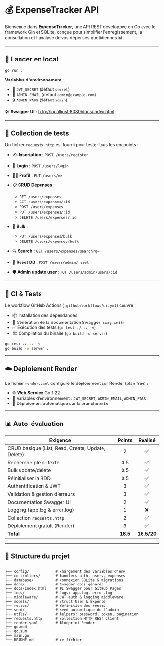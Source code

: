 # 💰 ExpenseTracker API

Bienvenue dans **ExpenseTracker**, une API REST développée en Go avec le framework Gin et SQLite, conçue pour simplifier l'enregistrement, la consultation et l'analyse de vos dépenses quotidiennes 📊.

---

## 🚀 Lancer en local

```bash
go run .
```

**Variables d'environnement** :

* 🔑 `JWT_SECRET` (défaut `secret`)
* 📧 `ADMIN_EMAIL` (défaut `admin@example.com`)
* 🔒 `ADMIN_PASS` (défaut `admin`)

🛠️ **Swagger UI** : [http://localhost:8080/docs/index.html](http://localhost:8080/docs/index.html)

---

## 📂 Collection de tests

Un fichier `requests.http` est fourni pour tester tous les endpoints :

* ✍️ **Inscription** : `POST /users/register`
* 🔐 **Login** : `POST /users/login`
* 🧑‍💻 **Profil** : `PUT /users/me`
* 📋 **CRUD Dépenses** :

    * `GET /users/expenses`
    * `GET /users/expenses/:id`
    * `POST /users/expenses`
    * `PUT /users/expenses/:id`
    * `DELETE /users/expenses/:id`
* 🔄 **Bulk** :

    * `PUT /users/expenses/bulk`
    * `DELETE /users/expenses/bulk`
* 🔍 **Search** : `GET /users/expenses/search?q=`
* 🧹 **Reset DB** : `POST /users/admin/reset`
* 🛡️ **Admin update user** : `PUT /users/admin/users/:id`

---

## 🧪 CI & Tests

Le workflow GitHub Actions (`.github/workflows/ci.yml`) couvre :

* 📦 Installation des dépendances
* 📜 Génération de la documentation Swagger (`swag init`)
* ✅ Exécution des tests (`go test ./... -v`)
* 🏗️ Compilation du binaire (`go build -o server`)

```bash
go test ./... -v
go build -o server .
```

---

## ☁️ Déploiement Render

Le fichier `render.yaml` configure le déploiement sur Render (plan free) :

* 🌐 **Web Service** Go 1.22
* 🔑 Variables d’environnement : `JWT_SECRET`, `ADMIN_EMAIL`, `ADMIN_PASS`
* 🔄 Déploiement automatique sur la branche `main`

---

## 📊 Auto‑évaluation

| Exigence                                          |  Points  |   Réalisé   |
| ------------------------------------------------- | :------: |:-----------:|
| CRUD basique (List, Read, Create, Update, Delete) |     2    |      ✅      |
| Recherche plein-texte                             |    0.5   |      ✅      |
| Bulk update/delete                                |    0.5   |      ✅      |
| Réinitialiser la BDD                              |    0.5   |      ✅      |
| Authentification & JWT                            |     3    |      ✅      |
| Validation & gestion d’erreurs                    |     3    |      ✅      |
| Documentation Swagger UI                          |     2    |      ✅      |
| Logging (app.log & error.log)                     |     1    |      ❌      |
| Collection `requests.http`                        |     2    |      ✅      |
| Déploiement gratuit (Render)                      |     3    |      ✅      |
| **Total**                                         | **16.5** | **16.5/20** |

---

## 📁 Structure du projet

```
.
├── config/            # chargement des variables d'env
├── controllers/       # handlers auth, users, expenses
├── database/          # connexion SQLite & migrations
├── docs/              # Swagger docs générés
├── docs/index.html    # UI Swagger pour GitHub Pages
├── logs/              # logs: app.log, error.log
├── middleware/        # JWT auth & logging middleware
├── models/            # struct User & Expense
├── routes/            # définition des routes
├── seed/              # seed automatique de l'admin
├── utils/             # helpers: password, token, pagination
├── requests.http      # collection HTTP REST client
├── render.yaml        # blueprint Render
├── go.mod
├── go.sum
├── main.go
└── README.md          # ce fichier
```
